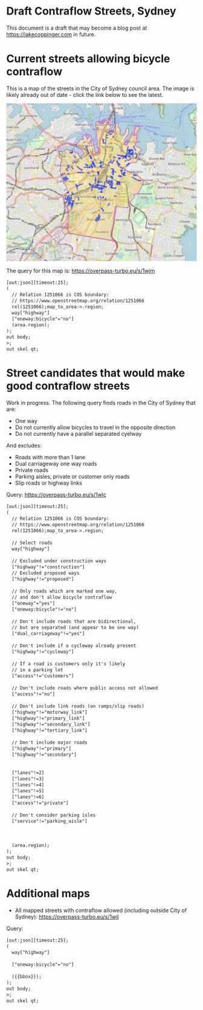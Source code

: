 Draft Contraflow Streets, Sydney
================================

This document is a draft that may become a blog post at https://jakecoppinger.com in future.

# Current streets allowing bicycle contraflow

This is a map of the streets in the City of Sydney council area. The image is likely already out of date - click the link below to see the latest.

![](cos-all-contraflow.png)

The query for this map is: https://overpass-turbo.eu/s/1wjm

```
[out:json][timeout:25];
(
  // Relation 1251066 is COS boundary:
  // https://www.openstreetmap.org/relation/1251066
  rel(1251066);map_to_area->.region;
  way["highway"]
  ["oneway:bicycle"="no"]
  (area.region);
);
out body;
>;
out skel qt;
```

# Street candidates that would make good contraflow streets
Work in progress. The following query finds roads in the City of Sydney that are:
- One way
- Do not currently allow bicycles to travel in the opposite direction
- Do not currently have a parallel separated cyelway

And excludes:
- Roads with more than 1 lane
- Dual carriageway one way roads
- Private roads
- Parking aisles, private or customer only roads
- Slip roads or highway links

Query: https://overpass-turbo.eu/s/1wlc

```
[out:json][timeout:25];
(
  // Relation 1251066 is COS boundary:
  // https://www.openstreetmap.org/relation/1251066
  rel(1251066);map_to_area->.region;
  
  // Select roads
  way["highway"]
  
  // Excluded under construction ways
  ["highway"!="construction"]
  // Excluded proposed ways
  ["highway"!="proposed"]
  
  // Only roads which are marked one way,
  // and don't allow bicycle contraflow
  ["oneway"="yes"]
  ["oneway:bicycle"!="no"]
  
  // Don't include roads that are bidirectional,
  // but are separated (and appear to be one way)
  ["dual_carriageway"!="yes"]
  
  // Don't include if a cycleway already present
  ["highway"!="cycleway"]
  
  // If a road is customers only it's likely
  // in a parking lot
  ["access"!="customers"]
  
  // Don't include roads where public access not allowed
  ["access"!="no"]
  
  // Don't include link roads (on ramps/slip roads)
  ["highway"!="motorway_link"]
  ["highway"!="primary_link"]
  ["highway"!="secondary_link"]
  ["highway"!="tertiary_link"]
  
  // Don't include major roads
  ["highway"!="primary"]
  ["highway"!="secondary"]
  
  
  ["lanes"!=2]
  ["lanes"!=3]
  ["lanes"!=4]
  ["lanes"!=5]
  ["lanes"!=6]
  ["access"!="private"]
  
  // Don't consider parking isles
  ["service"!="parking_aisle"]
  
  
  
  (area.region);
);
out body;
>;
out skel qt;
```


# Additional maps

- All mapped streets with contraflow allowed (including outside City of Sydney): https://overpass-turbo.eu/s/1wjl

Query:
```
[out:json][timeout:25];
(
  way["highway"]
 
  ["oneway:bicycle"="no"]
  
  ({{bbox}});
);
out body;
>;
out skel qt;
```